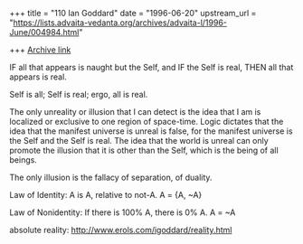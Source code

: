 +++
title = "110 Ian Goddard"
date = "1996-06-20"
upstream_url = "https://lists.advaita-vedanta.org/archives/advaita-l/1996-June/004984.html"

+++
[Archive link](https://lists.advaita-vedanta.org/archives/advaita-l/1996-June/004984.html)

   IF all that appears
      is naught but the Self, and
   IF the Self is real,
   THEN all that appears is real.

   Self is all; Self is real; ergo, all is real.

The only unreality or illusion that I can detect is the idea
that I am is localized or exclusive to one region of space-time.
Logic dictates that the idea that the manifest universe is
unreal is false, for the manifest universe is the Self
and the Self is real. The idea that the world is
unreal can only promote the illusion that it
is other than the Self, which is the
being of all beings.

The only illusion is the fallacy of separation, of duality.



Law of Identity: A is A, relative to not-A. A = {A, ~A}

Law of Nonidentity: If there is 100% A, there is 0% A. A = ~A

absolute reality: http://www.erols.com/igoddard/reality.html

